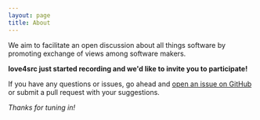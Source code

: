 ```yaml
---
layout: page
title: About
---
```


We aim to facilitate an open discussion about all things software by promoting exchange of views among software makers. 

**love4src just started recording and we'd like to invite you to participate!**
 
If you have any questions or issues, go ahead and [open an issue on GitHub](https://github.com/Y-Experiment/love4src/issues/newnew) 
or submit a pull request with your suggestions.

*Thanks for tuning in!*
